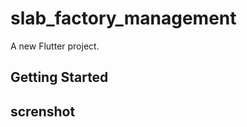 # slab_factory_management

A new Flutter project.

## Getting Started


## screnshot

<img src="/screenshot/Screenshot_٢٠٢٣٠٩٢٣-١٥٢٩١٨.jpg" alt="">
<img src="/screenshot/screen.jpg" alt="">
<img src="/screenshot/screen2.jpg" alt="">
<img src="/screenshot/Screenshot_٢٠٢٣٠٩٢٣-١٥٢٩٠٥.jpg" alt="">
<img src="/screenshot/Screenshot_٢٠٢٣٠٩٢٣-١٥٢٩١١.jpg" alt="">
<img src="/screenshot/Screenshot_٢٠٢٣٠٩٢٣-١٥٢٩١٤.jpg" alt="">
<img src="/screenshot/Screenshot_٢٠٢٣٠٩٢٣-١٥٢٩٢٢.jpg" alt="">
